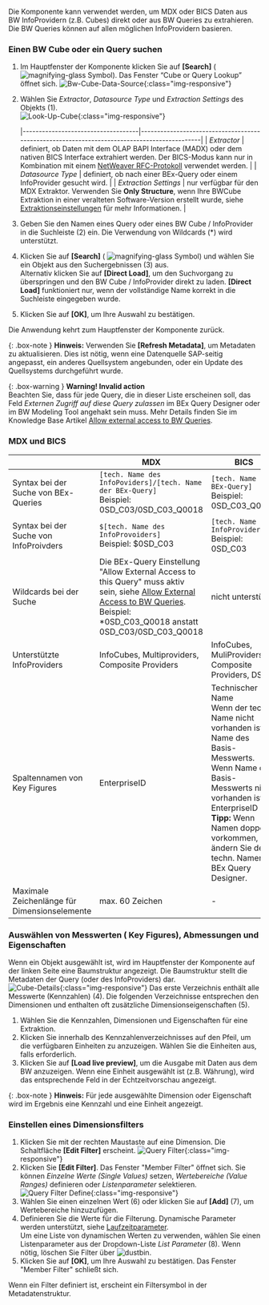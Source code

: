
Die Komponente kann verwendet werden, um MDX oder BICS Daten aus BW InfoProvidern (z.B. Cubes) direkt oder aus BW Queries zu extrahieren. 
Die BW Queries können auf allen möglichen InfoProvidern basieren. <br>

### Einen BW Cube oder ein Query suchen

1. Im Hauptfenster der Komponente klicken Sie auf **[Search]** ( ![magnifying-glass](/img/content/icons/magnifying-glass.png) Symbol). Das Fenster “Cube or Query Lookup” öffnet sich.
![Bw-Cube-Data-Source](/img/content/Bw-Cube-Data-Source.png){:class="img-responsive"}
2. Wählen Sie *Extractor*, *Datasource Type* und *Extraction Settings* des Objekts (1).<br>
![Look-Up-Cube](/img/content/xfa/xfa_cube-query-look.png){:class="img-responsive"} 

   |------------------------------------|---------------------------------------------------------------------------------------------|
   | *Extractor*   | definiert, ob Daten mit dem OLAP BAPI Interface (MADX) oder dem nativen BICS Interface extrahiert werden. Der BICS-Modus kann nur in Kombination mit einem [NetWeaver RFC-Protokoll](../einfuehrung/sap-verbindungen-anlegen) verwendet werden. |
   | *Datasource Type* | definiert, ob nach einer BEx-Query oder einem InfoProvider gesucht wird.  | 
   | *Extraction Settings*  | nur verfügbar für den MDX Extraktor. Verwenden Sie **Only Structure**, wenn Ihre BWCube Extraktion in einer veralteten Software-Version erstellt wurde, siehe [Extraktionseinstellungen](./infocube-extraktionseinstellungen#extraction-settings) für mehr Informationen. | 

3. Geben Sie den Namen eines Query oder eines BW Cube / InfoProvider in die Suchleiste (2) ein. Die Verwendung von Wildcards (*) wird unterstützt. <br>
4. Klicken Sie auf **[Search]** ( ![magnifying-glass](/img/content/icons/magnifying-glass.png) Symbol) und wählen Sie ein Objekt aus den Suchergebnissen (3) aus.<br>
Alternativ klicken Sie auf **[Direct Load]**, um den Suchvorgang zu überspringen und den BW Cube / InfoProvider direkt zu laden. **[Direct Load]** funktioniert nur, wenn der vollständige Name korrekt in die Suchleiste eingegeben wurde.
5. Klicken Sie auf **[OK]**, um Ihre Auswahl zu bestätigen.

Die Anwendung kehrt zum Hauptfenster der Komponente zurück.

{: .box-note }
**Hinweis:** Verwenden Sie **[Refresh Metadata]**, um Metadaten zu aktualisieren. Dies ist nötig, wenn eine Datenquelle SAP-seitig angepasst, ein anderes Quellsystem angebunden, oder ein Update des Quellsystems durchgeführt wurde.

{: .box-warning }
**Warning! Invalid action**<br>
Beachten Sie, dass für jede Query, die in dieser Liste erscheinen soll, das Feld *Externen Zugriff auf diese Query zulassen* im BEx Query Designer oder im BW Modeling Tool angehakt sein muss. 
Mehr Details finden Sie im Knowledge Base Artikel [Allow external access to BW Queries](https://support.theobald-software.com/helpdesk/KB/View/13800-allow-external-access-to-bw-queries).

### MDX und BICS

|                                    | MDX                                                                                         | BICS                                        |
|------------------------------------|---------------------------------------------------------------------------------------------|----------------------------------------------------|
| Syntax bei der Suche von BEx-Queries   | `[tech. Name des InfoPoviders]/[tech. Name der BEx-Query]` <br /> Beispiel: 0SD_C03/0SD_C03_Q0018        | `[tech. Name der BEx-Query]` <br /> Beispiel: 0SD_C03_Q0018   |
| Syntax bei der Suche von InfoProivders | `$[tech. Name des InfoProvoiders]`  <br /> Beispiel: $0SD_C03                                            | `[tech. Name des InfoProviders]` <br /> Beispiel: 0SD_C03      |
| Wildcards bei der Suche                | Die BEx-Query Einstellung "Allow External Access to this Query" muss aktiv sein, siehe [Allow External Access to BW Queries](https://support.theobald-software.com/helpdesk/KB/View/13800-allow-external-access-to-bw-queries). <br /> Beispiel: *0SD_C03_Q0018 anstatt 0SD_C03/0SD_C03_Q0018                          | nicht unterstützt          |
| Unterstützte InfoProviders            | InfoCubes, Multiproviders, Composite Providers                                              | InfoCubes, MuliProviders, Composite Providers, DSOs |   
| Spaltennamen von Key Figures          | EnterpriseID                                              | Technischer Name <br>Wenn der techn. Name nicht vorhanden ist: Name des Basis-Messwerts. <br>Wenn Name des Basis-Messwerts nicht vorhanden ist: EnterpriseID<br>**Tipp:** Wenn Namen doppelt vorkommen, ändern Sie den techn. Namen im BEx Query Designer.|   
| Maximale Zeichenlänge für Dimensionselemente | max. 60 Zeichen      | -      |


### Auswählen von Messwerten ( Key Figures), Abmessungen und Eigenschaften
Wenn ein Objekt ausgewählt ist, wird im Hauptfenster der Komponente auf der linken Seite eine Baumstruktur angezeigt. Die Baumstruktur stellt die Metadaten der Query (oder des InfoProviders) dar. <br>
![Cube-Details](/img/content/xu/cube-measures.png){:class="img-responsive"}
Das erste Verzeichnis enthält alle Messwerte (Kennzahlen) (4). Die folgenden Verzeichnisse entsprechen den Dimensionen und enthalten oft zusätzliche Dimensionseigenschaften (5). <br>

1. Wählen Sie die Kennzahlen, Dimensionen und Eigenschaften für eine Extraktion.
2. Klicken Sie innerhalb des Kennzahlenverzeichnisses auf den Pfeil, um die verfügbaren Einheiten zu anzuzeigen. Wählen Sie die Einheiten aus, falls erforderlich.
3. Klicken Sie auf **[Load live preview]**, um die Ausgabe mit Daten aus dem BW anzuzeigen. Wenn eine Einheit ausgewählt ist (z.B. Währung), wird das entsprechende Feld in der Echtzeitvorschau angezeigt.

{: .box-note }
**Hinweis:** Für jede ausgewählte Dimension oder Eigenschaft wird im Ergebnis eine Kennzahl und eine Einheit angezeigt. 

### Einstellen eines Dimensionsfilters 
1. Klicken Sie mit der rechten Maustaste auf eine Dimension. Die Schaltfläche **[Edit Filter]** erscheint.
![Query Filter](/img/content/cube-query-filter.png){:class="img-responsive"}
2. Klicken Sie **[Edit Filter]**. Das Fenster "Member Filter" öffnet sich. Sie können *Einzelne Werte (Single Values)* setzen, *Wertebereiche (Value Ranges)* definieren oder *Listenparameter* selektieren.
![Query Filter Define](/img/content/xfa/xfa_cube-query-filter-def.png){:class="img-responsive"}
3. Wählen Sie einen einzelnen Wert (6) oder klicken Sie auf **[Add]** (7), um Wertebereiche hinzuzufügen. 
4. Definieren Sie die Werte für die Filterung. Dynamische Parameter werden unterstützt, siehe [Laufzeitparameter](./edit-runtime-parameters). <br>
Um eine Liste von dynamischen Werten zu verwenden, wählen Sie einen Listenparameter aus der Dropdown-Liste *List Parameter* (8).
Wenn nötig, löschen Sie Filter über ![dustbin](/img/content/icons/trashbin.png).
5. Klicken Sie auf **[OK]**, um Ihre Auswahl zu bestätigen. Das Fenster "Member Filter" schließt sich.

Wenn ein Filter definiert ist, erscheint ein Filtersymbol in der Metadatenstruktur.

